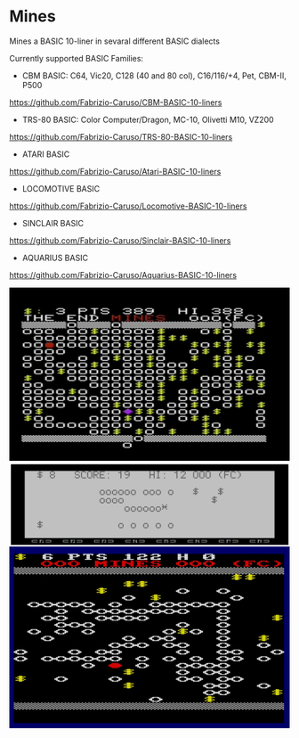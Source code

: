 # Mines
Mines a BASIC 10-liner in sevaral different BASIC dialects

Currently supported BASIC Families:

- CBM BASIC: C64, Vic20, C128 (40 and 80 col), C16/116/+4, Pet, CBM-II, P500

https://github.com/Fabrizio-Caruso/CBM-BASIC-10-liners

- TRS-80 BASIC: Color Computer/Dragon, MC-10, Olivetti M10, VZ200

https://github.com/Fabrizio-Caruso/TRS-80-BASIC-10-liners

- ATARI BASIC

https://github.com/Fabrizio-Caruso/Atari-BASIC-10-liners

- LOCOMOTIVE BASIC

https://github.com/Fabrizio-Caruso/Locomotive-BASIC-10-liners

- SINCLAIR BASIC

https://github.com/Fabrizio-Caruso/Sinclair-BASIC-10-liners

- AQUARIUS BASIC

https://github.com/Fabrizio-Caruso/Aquarius-BASIC-10-liners


![MinesVic20](Mines20.jpg)
![MinesM10](MinesM10.jpg)
![MinesCPC](MinesCPC.jpg)
